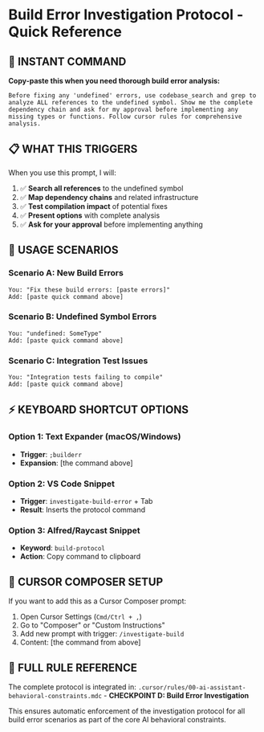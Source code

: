 # Build Error Investigation Protocol - Quick Reference

## 🚀 **INSTANT COMMAND**

**Copy-paste this when you need thorough build error analysis:**

```
Before fixing any 'undefined' errors, use codebase_search and grep to analyze ALL references to the undefined symbol. Show me the complete dependency chain and ask for my approval before implementing any missing types or functions. Follow cursor rules for comprehensive analysis.
```

## 📋 **WHAT THIS TRIGGERS**

When you use this prompt, I will:

1. ✅ **Search all references** to the undefined symbol
2. ✅ **Map dependency chains** and related infrastructure
3. ✅ **Test compilation impact** of potential fixes
4. ✅ **Present options** with complete analysis
5. ✅ **Ask for your approval** before implementing anything

## 🎯 **USAGE SCENARIOS**

### Scenario A: New Build Errors
```
You: "Fix these build errors: [paste errors]"
Add: [paste quick command above]
```

### Scenario B: Undefined Symbol Errors
```
You: "undefined: SomeType"
Add: [paste quick command above]
```

### Scenario C: Integration Test Issues
```
You: "Integration tests failing to compile"
Add: [paste quick command above]
```

## ⚡ **KEYBOARD SHORTCUT OPTIONS**

### Option 1: Text Expander (macOS/Windows)
- **Trigger**: `;builderr`
- **Expansion**: [the command above]

### Option 2: VS Code Snippet
- **Trigger**: `investigate-build-error` + Tab
- **Result**: Inserts the protocol command

### Option 3: Alfred/Raycast Snippet
- **Keyword**: `build-protocol`
- **Action**: Copy command to clipboard

## 🔧 **CURSOR COMPOSER SETUP**

If you want to add this as a Cursor Composer prompt:

1. Open Cursor Settings (`Cmd/Ctrl + ,`)
2. Go to "Composer" or "Custom Instructions"
3. Add new prompt with trigger: `/investigate-build`
4. Content: [the command from above]

## 📖 **FULL RULE REFERENCE**

The complete protocol is integrated in:
`.cursor/rules/00-ai-assistant-behavioral-constraints.mdc` - **CHECKPOINT D: Build Error Investigation**

This ensures automatic enforcement of the investigation protocol for all build error scenarios as part of the core AI behavioral constraints.
